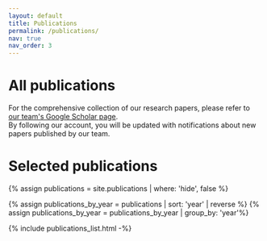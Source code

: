 ```yaml
---
layout: default
title: Publications
permalink: /publications/
nav: true
nav_order: 3
---
```


# All publications

For the comprehensive collection of our research papers, please refer to <a href="https://scholar.google.com/citations?user=eM4nZ1sAAAAJ&hl=en" target="_blank">our team's Google Scholar page</a>.  
By following our account, you will be updated with notifications about new papers published by our team.

# Selected publications

{% assign publications = site.publications | where: 'hide', false %}
<!-- {% assign publications_by_year = publications | group_by: 'year' | sort: 'year' |  reverse %} -->
{% assign publications_by_year = publications |  sort: 'year' |  reverse %}
{% assign publications_by_year = publications_by_year | group_by: 'year'%}

{% include publications_list.html -%}
